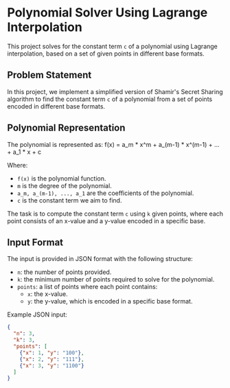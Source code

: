 # Polynomial Solver Using Lagrange Interpolation

This project solves for the constant term `c` of a polynomial using Lagrange interpolation, based on a set of given points in different base formats.

## Problem Statement

In this project, we implement a simplified version of Shamir's Secret Sharing algorithm to find the constant term `c` of a polynomial from a set of points encoded in different base formats.

## Polynomial Representation

The polynomial is represented as: f(x) = a_m * x^m + a_(m-1) * x^(m-1) + ... + a_1 * x + c


Where:
- `f(x)` is the polynomial function.
- `m` is the degree of the polynomial.
- `a_m, a_(m-1), ..., a_1` are the coefficients of the polynomial.
- `c` is the constant term we aim to find.

The task is to compute the constant term `c` using `k` given points, where each point consists of an x-value and a y-value encoded in a specific base.

## Input Format

The input is provided in JSON format with the following structure:
- `n`: the number of points provided.
- `k`: the minimum number of points required to solve for the polynomial.
- `points`: a list of points where each point contains:
  - `x`: the x-value.
  - `y`: the y-value, which is encoded in a specific base format.

Example JSON input:
```json
{
  "n": 3,
  "k": 3,
  "points": [
    {"x": 1, "y": "100"},
    {"x": 2, "y": "111"},
    {"x": 3, "y": "1100"}
  ]
}


